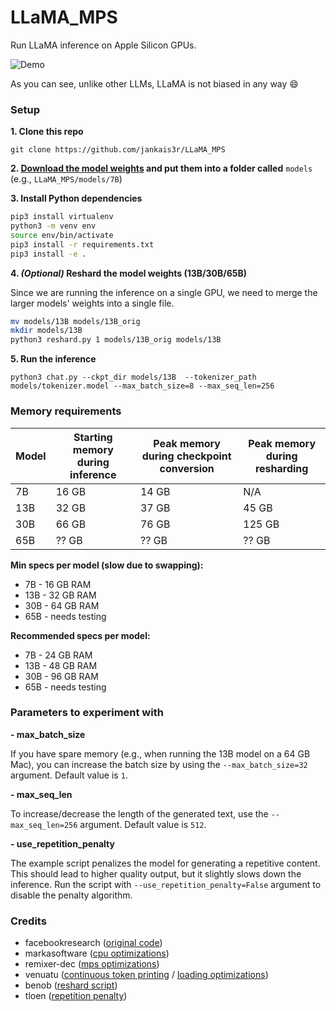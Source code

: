 # LLaMA_MPS
Run LLaMA inference on Apple Silicon GPUs.

![Demo](demo.gif)

As you can see, unlike other LLMs, LLaMA is not biased in any way 😄

### Setup

**1. Clone this repo**

`git clone https://github.com/jankais3r/LLaMA_MPS`

**2. [Download the model weights](https://github.com/facebookresearch/llama/pull/73/files#diff-b335630551682c19a781afebcf4d07bf978fb1f8ac04c6bf87428ed5106870f5R4) and put them into a folder called** `models` (e.g., `LLaMA_MPS/models/7B`)

**3. Install Python dependencies**

```bash
pip3 install virtualenv
python3 -m venv env
source env/bin/activate
pip3 install -r requirements.txt
pip3 install -e .
```

**4. _(Optional)_ Reshard the model weights (13B/30B/65B)**

Since we are running the inference on a single GPU, we need to merge the larger models' weights into a single file.

```bash
mv models/13B models/13B_orig
mkdir models/13B
python3 reshard.py 1 models/13B_orig models/13B
```

**5. Run the inference**

`python3 chat.py --ckpt_dir models/13B  --tokenizer_path models/tokenizer.model --max_batch_size=8 --max_seq_len=256`

### Memory requirements

| Model  | Starting memory during inference | Peak memory during checkpoint conversion | Peak memory during resharding |
| ------------- | ------------- | ------------- | ------------- |
| 7B | 16 GB | 14 GB | N/A |
| 13B | 32 GB  | 37 GB | 45 GB |
| 30B | 66 GB | 76 GB | 125 GB |
| 65B | ?? GB | ?? GB | ?? GB |

**Min specs per model (slow due to swapping):**

* 7B - 16 GB RAM
* 13B - 32 GB RAM
* 30B - 64 GB RAM
* 65B - needs testing

**Recommended specs per model:**

* 7B - 24 GB RAM
* 13B - 48 GB RAM
* 30B - 96 GB RAM
* 65B - needs testing

### Parameters to experiment with
**- max_batch_size**

If you have spare memory (e.g., when running the 13B model on a 64 GB Mac), you can increase the batch size by using the `--max_batch_size=32` argument.  Default value is `1`.

**- max_seq_len**

To increase/decrease the length of the generated text, use the `--max_seq_len=256` argument. Default value is `512`.

**- use_repetition_penalty**

The example script penalizes the model for generating a repetitive content. This should lead to higher quality output, but it slightly slows down the inference. Run the script with `--use_repetition_penalty=False` argument to disable the penalty algorithm.


### Credits

- facebookresearch ([original code](https://github.com/facebookresearch/llama))
- markasoftware ([cpu optimizations](https://github.com/markasoftware/llama-cpu))
- remixer-dec ([mps optimizations](https://github.com/remixer-dec/llama-mps))
- venuatu ([continuous token printing](https://github.com/venuatu/llama/commit/25c84973f71877677547453dab77eeaea9a86376) / [loading optimizations](https://github.com/venuatu/llama/commit/0d2bb5a552114b69db588175edd3e55303f029be))
- benob ([reshard script](https://gist.github.com/benob/4850a0210b01672175942203aa36d300))
- tloen ([repetition penalty](https://github.com/tloen/llama-int8))
